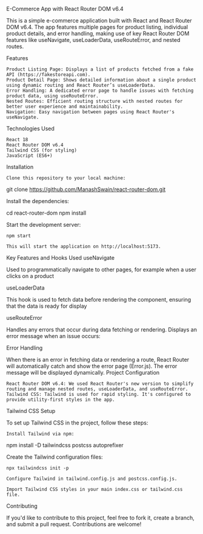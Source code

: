 E-Commerce App with React Router DOM v6.4

This is a simple e-commerce application built with React and React Router DOM v6.4. The app features multiple pages for product listing, individual product details, and error handling, making use of key React Router DOM features like useNavigate, useLoaderData, useRouteError, and nested routes.

Features

    Product Listing Page: Displays a list of products fetched from a fake API (https://fakestoreapi.com).
    Product Detail Page: Shows detailed information about a single product using dynamic routing and React Router’s useLoaderData.
    Error Handling: A dedicated error page to handle issues with fetching product data, using useRouteError.
    Nested Routes: Efficient routing structure with nested routes for better user experience and maintainability.
    Navigation: Easy navigation between pages using React Router's useNavigate.

Technologies Used

    React 18
    React Router DOM v6.4
    Tailwind CSS (for styling)
    JavaScript (ES6+)

Installation

    Clone this repository to your local machine:

git clone https://github.com/ManashSwain/react-router-dom.git

Install the dependencies:

cd react-router-dom
npm install

Start the development server:

    npm start

    This will start the application on http://localhost:5173.




Key Features and Hooks Used
useNavigate

Used to programmatically navigate to other pages, for example when a user clicks on a product

useLoaderData

This hook is used to fetch data before rendering the component, ensuring that the data is ready for display

useRouteError

Handles any errors that occur during data fetching or rendering. Displays an error message when an issue occurs:


Error Handling

When there is an error in fetching data or rendering a route, React Router will automatically catch and show the error page (Error.js). The error message will be displayed dynamically.
Project Configuration

    React Router DOM v6.4: We used React Router's new version to simplify routing and manage nested routes, useLoaderData, and useRouteError.
    Tailwind CSS: Tailwind is used for rapid styling. It's configured to provide utility-first styles in the app.

Tailwind CSS Setup

To set up Tailwind CSS in the project, follow these steps:

    Install Tailwind via npm:

npm install -D tailwindcss postcss autoprefixer

Create the Tailwind configuration files:

    npx tailwindcss init -p

    Configure Tailwind in tailwind.config.js and postcss.config.js.

    Import Tailwind CSS styles in your main index.css or tailwind.css file.

Contributing

If you'd like to contribute to this project, feel free to fork it, create a branch, and submit a pull request. Contributions are welcome!
